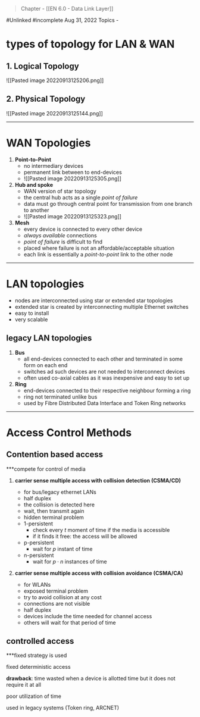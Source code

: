 >Chapter - [[EN 6.0 - Data Link Layer]]

#Unlinked 
#incomplete 
Aug 31, 2022
Topics - 

# types of topology for LAN & WAN
## 1. Logical Topology
![[Pasted image 20220913125206.png]]

## 2. Physical Topology
![[Pasted image 20220913125144.png]]

---
# WAN Topologies
1. **Point-to-Point** 
	- no intermediary devices
	- permanent link between to end-devices
	- ![[Pasted image 20220913125305.png]]
2. **Hub and spoke**
	- WAN version of star topology
	- the central hub acts as a single *point of failure*
	- data must go through central point for transmission from one branch to another
	- ![[Pasted image 20220913125323.png]]
3. **Mesh**
	- every device is connected to every other device
	- *always available* connections
	- *point of failure* is difficult to find
	- placed where failure is not an affordable/acceptable situation
	- each link is essentially a *point-to-point* link to the other node

---
# LAN topologies
- nodes are interconnected using star or extended star topologies
- extended star is created by interconnecting multiple Ethernet switches
- easy to install
- very scalable

## legacy LAN topologies
1. **Bus**
	- all end-devices connected to each other and terminated in some form on each end
	- switches ad such devices are not needed to interconnect devices
	- often used co-axial cables as it was inexpensive and easy to set up
2. **Ring**
	- end-devices connected to their respective neighbour forming a ring
	- ring not terminated unlike bus
	- used by Fibre Distributed Data Interface and Token Ring networks

---


# Access Control Methods
## Contention based access
***compete for control of media

1. **carrier sense multiple access with collision detection (CSMA/CD)**
	- for bus/legacy ethernet LANs
	- half duplex
	- the collision is detected here
	- wait, then transmit again
	- hidden terminal problem
	- 1-persistent
		- check every $t$ moment of time if the media is accessible
		- if it finds it free: the access will be allowed
	- p-persistent
		- wait for $p$ instant of time
	- n-persistent
		- wait for $p\cdot n$ instances of time

1. **carrier sense multiple access with collision avoidance (CSMA/CA)**
	- for WLANs
	- exposed terminal problem
	- try to avoid collision at any cost
	- connections are not visible
	- half duplex
	- devices include the time needed for channel access
	- others will wait for that period of time

## controlled access
***fixed strategy is used

fixed deterministic access

**drawback**: time wasted when a device is allotted time but it does not require it at all

poor utilization of time

used in legacy systems (Token ring, ARCNET)

